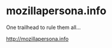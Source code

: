 mozillapersona.info
===================

One trailhead to rule them all...

http://mozillapersona.info
